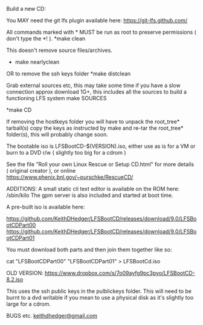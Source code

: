 Build a new CD:

You MAY need the git lfs plugin available here:
https://git-lfs.github.com/

All commands marked with * MUST be run as root to preserve permissions ( don't type the *! ).
*make clean

This doesn't remove source files/archives.
* make nearlyclean

OR to remove the ssh keys folder
*make distclean

Grab external sources etc, this may take some time if you have a slow connection approx download 1G+, this includes all the sources to build a functioning LFS system
make SOURCES

*make CD

If removing the hostkeys folder you will have to unpack the root_tree* tarball(s) copy the keys as instructed by make and re-tar the root_tree* folder(s), this will probably change soon.

The bootable iso is LFSBootCD-$(VERSION).iso, either use as is for a VM or burn to a DVD r/w ( slightly too big for a cdrom )

See the file "Roll your own Linux Rescue or Setup CD.html" for more details ( original creator ), or online https://www.phenix.bnl.gov/~purschke/RescueCD/

ADDITIONS:
A small static cli text editor is available on the ROM here:
/sbin/kilo
The gpm server is also included and started at boot time.

A pre-built iso is available here:

https://github.com/KeithDHedger/LFSBootCD/releases/download/9.0/LFSBootCDPart00
https://github.com/KeithDHedger/LFSBootCD/releases/download/9.0/LFSBootCDPart01

You must download both parts and then join them together like so:

cat "LFSBootCDPart00" "LFSBootCDPart01" > LFSBootCd.iso

OLD VERSION:
https://www.dropbox.com/s/7o09ayfg9pc3pyo/LFSBootCD-8.2.iso

This uses the ssh public keys in the pulblickeys folder.
This will need to be burnt to a dvd writable if you mean to use a physical disk as it's slightly too large for a cdrom.

BUGS etc.
keithdhedger@gmail.com
